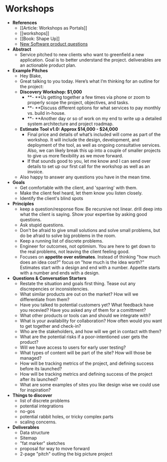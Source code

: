 # Workshops

- **References**
  - [[Article: Workshops as Portals]]
  - [[workshops]]
  - [[Book: Shape Up]]
  - [New Software product questions](https://spin.atomicobject.com/2020/01/24/new-software-project-questions/)
- **Abstract**
  - Service pitched to new clients who want to greenfield a new application. Goal is to better understand the project. deliverables are an actionable product plan.
- **Example Pitches**
  - Hey Blake,
  - Great talking to you today. Here’s what I’m thinking for an outline for the project:
  - **Discovery Workshop: $1,000**
    - **- **Us getting together a few times via phone or zoom to properly scope the project, objectives, and tasks.
    - **- **Discuss different options for what services to pay monthly vs. build in-house.
    - **- **Another day or so of work on my end to write up a detailed system architecture and project roadmap.
  - **Estimate Tool v1.0: Approx $14,000 - $24,000**
    - Final price and details of what’s included will come as part of the workshop. It will include the design, development, and deployment of the tool, as well as ongoing consultative services. Also, we can likely break this up into a couple of smaller projects to give us more flexibility as we move forward.
    - If that sounds good to you, let me know and I can send over details to set up our first call for the workshop as well as an invoice.
  - Also happy to answer any questions you have in the mean time.
- **Goals**
  - Get comfortable with the client, and 'sparring' with them.
  - Make the client feel heard, let them know you listen closely.
  - Identify the client's blind spots
- **Principles**
  - keep a question/response flow. Be recursive not linear. drill deep into what the client is saying. Show your expertise by asking good questions.
  - Ask stupid questions.
  - Don't be afraid to give small solutions and solve small problems, but do be afraid to solve big problems in the room.
  - Keep a running list of discrete problems.
  - Engineer for outcomes, not optimism. You are here to get down to the real problems, not leaving the client feeling good.
  - Focuses on **appetite over estimates**. Instead of thinking "how much does an idea cost?" focus on "how much is the idea worth?" Estimates start with a design and end with a number. Appetite starts with a number and ends with a design.
- **Questions & Conversation Starters**
  - Restate the situation and goals first thing. Tease out any discrepencies or inconsistencies.
  - What similar products are out on the market? How will we differentiate from them?
  - Have you talked to potential customers yet? What feedback have you recevied? Have you asked any of them for a comittment?
  - What other products or tools can and should we integrate with?
  - What is your availability for collaboration? How often would you want to get together and check-in?
  - Who are the stakeholders, and how will we get in contact with them?
  - What are the potential risks if a poor-intentioned user gets the product?
  - Will we have access to users for early user testing?
  - What types of content will be part of the site? How will those be managed?
  - How will be tracking metrics of the project, and defining success before its launched?
  - How will be tracking metrics and defining success of the project after its launched?
  - What are some examples of sites you like design wise we could use for inspiration?
- **Things to discover**
  - list of discrete problems
  - potential integrations
  - no-gos
  - potential rabbit holes, or tricky complex parts
  - scaling concerns.
- **Deliverables**
  - Data structure
  - Sitemap
  - "fat marker" sketches
  - proposal for way to move forward
  - 2-page "pitch" outling the big picture project
